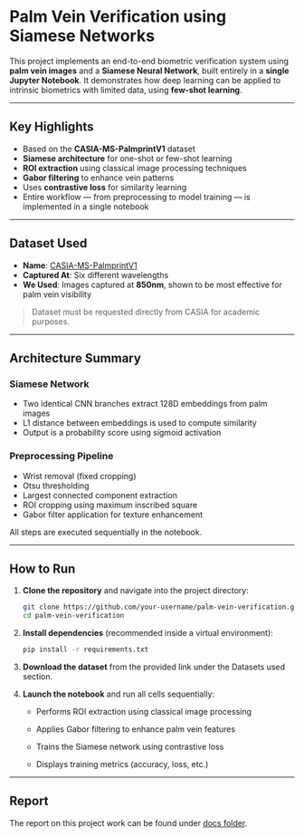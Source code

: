 # Palm Vein Verification using Siamese Networks

This project implements an end-to-end biometric verification system using **palm vein images** and a **Siamese Neural Network**, built entirely in a **single Jupyter Notebook**. It demonstrates how deep learning can be applied to intrinsic biometrics with limited data, using **few-shot learning**.

---

## Key Highlights

- Based on the **CASIA-MS-PalmprintV1** dataset
-  **Siamese architecture** for one-shot or few-shot learning
-  **ROI extraction** using classical image processing techniques
-  **Gabor filtering** to enhance vein patterns
-  Uses **contrastive loss** for similarity learning
-  Entire workflow — from preprocessing to model training — is implemented in a single notebook

---

## Dataset Used

- **Name**: [CASIA-MS-PalmprintV1](http://www.cbsr.ia.ac.cn/MS_PalmprintDatabase.asp)
- **Captured At**: Six different wavelengths
- **We Used**: Images captured at **850nm**, shown to be most effective for palm vein visibility

> Dataset must be requested directly from CASIA for academic purposes.

---

##  Architecture Summary

### Siamese Network
- Two identical CNN branches extract 128D embeddings from palm images
- L1 distance between embeddings is used to compute similarity
- Output is a probability score using sigmoid activation

### Preprocessing Pipeline
- Wrist removal (fixed cropping)
- Otsu thresholding
- Largest connected component extraction
- ROI cropping using maximum inscribed square
- Gabor filter application for texture enhancement

All steps are executed sequentially in the notebook.

---

## How to Run

1. **Clone the repository** and navigate into the project directory:
   ```bash
   git clone https://github.com/your-username/palm-vein-verification.git
   cd palm-vein-verification
   ```

2. **Install dependencies** (recommended inside a virtual environment):
    ```bash
    pip install -r requirements.txt
    ```

3.  **Download the dataset** from the provided link under the Datasets used section.


4.  **Launch the notebook** and run all cells sequentially:
    - Performs ROI extraction using classical image processing

    - Applies Gabor filtering to enhance palm vein features

    - Trains the Siamese network using contrastive loss

    - Displays training metrics (accuracy, loss, etc.)

---

## Report
The report on this project work can be found under [docs folder](./doc/).


